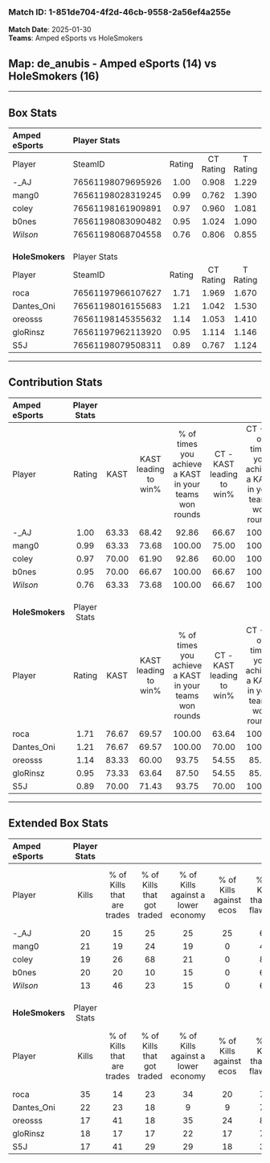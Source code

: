 ### Match ID: 1-851de704-4f2d-46cb-9558-2a56ef4a255e  
**Match Date**: 2025-01-30  
**Teams**: Amped eSports vs HoleSmokers  

## **Map**: de_anubis - Amped eSports (14) vs HoleSmokers (16)  
---  

## Box Stats  

| **Amped eSports** | Player Stats      |        |           |          |       |       |       |         |        |      |     |
| :- | :- | :-: | :-: | :-: | :-: | :-: | :-: | :-: | :-: | :-: | :-: |
| Player            | SteamID           | Rating | CT Rating | T Rating | KAST  |  ADR  | Kills | Assists | Deaths | K/D  | HS% |
| -_AJ              | 76561198079695926 |  1.00  |   0.908   |  1.229   | 63.33 | 81.0  |  20   |    3    |   21   | 0.95 | 55  |
| mang0             | 76561198028319245 |  0.99  |   0.762   |  1.390   | 63.33 | 82.8  |  21   |    6    |   24   | 0.88 | 61  |
| coley             | 76561198161909891 |  0.97  |   0.960   |  1.081   | 70.00 | 75.6  |  19   |    9    |   24   | 0.79 | 57  |
| b0nes             | 76561198083090482 |  0.95  |   1.024   |  1.090   | 70.00 | 58.1  |  20   |    2    |   22   | 0.91 | 50  |
| _Wilson_          | 76561198068704558 |  0.76  |   0.806   |  0.855   | 63.33 | 50.0  |  13   |    6    |   18   | 0.72 | 46  |
|                   |                   |        |           |          |       |       |       |         |        |      |     |
|                   |                   |        |           |          |       |       |       |         |        |      |     |
|                   |                   |        |           |          |       |       |       |         |        |      |     |
| **HoleSmokers**   | Player Stats      |        |           |          |       |       |       |         |        |      |     |
| Player            | SteamID           | Rating | CT Rating | T Rating | KAST  |  ADR  | Kills | Assists | Deaths | K/D  | HS% |
| roca              | 76561197966107627 |  1.71  |   1.969   |  1.670   | 76.67 | 133.3 |  35   |    9    |   21   | 1.67 | 77  |
| Dantes_Oni        | 76561198016155683 |  1.21  |   1.042   |  1.530   | 76.67 | 74.8  |  22   |    6    |   17   | 1.29 | 54  |
| oreosss           | 76561198145355632 |  1.14  |   1.053   |  1.410   | 83.33 | 65.0  |  17   |    7    |   14   | 1.21 | 23  |
| gloRinsz          | 76561197962113920 |  0.95  |   1.114   |  1.146   | 73.33 | 68.1  |  18   |    3    |   22   | 0.82 | 50  |
| S5J               | 76561198079508311 |  0.89  |   0.767   |  1.124   | 70.00 | 49.9  |  17   |    2    |   19   | 0.89 | 41  |
---  

## Contribution Stats  

| **Amped eSports** | Player Stats |       |                      |                                                        |                           |                                                             |                          |                                                            |
| :- | :-: | :-: | :-: | :-: | :-: | :-: | :-: | :-: |
| Player            |    Rating    | KAST  | KAST leading to win% | % of times you achieve a KAST in your teams won rounds | CT - KAST leading to win% | CT - % of times you achieve a KAST in your teams won rounds | T - KAST leading to win% | T - % of times you achieve a KAST in your teams won rounds |
| -_AJ              |     1.00     | 63.33 |        68.42         |                         92.86                          |           66.67           |                           100.00                            |          70.00           |                           87.50                            |
| mang0             |     0.99     | 63.33 |        73.68         |                         100.00                         |           75.00           |                           100.00                            |          72.73           |                           100.00                           |
| coley             |     0.97     | 70.00 |        61.90         |                         92.86                          |           60.00           |                           100.00                            |          63.64           |                           87.50                            |
| b0nes             |     0.95     | 70.00 |        66.67         |                         100.00                         |           66.67           |                           100.00                            |          66.67           |                           100.00                           |
| _Wilson_          |     0.76     | 63.33 |        73.68         |                         100.00                         |           66.67           |                           100.00                            |          80.00           |                           100.00                           |
|                   |              |       |                      |                                                        |                           |                                                             |                          |                                                            |
|                   |              |       |                      |                                                        |                           |                                                             |                          |                                                            |
|                   |              |       |                      |                                                        |                           |                                                             |                          |                                                            |
| **HoleSmokers**   | Player Stats |       |                      |                                                        |                           |                                                             |                          |                                                            |
| Player            |    Rating    | KAST  | KAST leading to win% | % of times you achieve a KAST in your teams won rounds | CT - KAST leading to win% | CT - % of times you achieve a KAST in your teams won rounds | T - KAST leading to win% | T - % of times you achieve a KAST in your teams won rounds |
| roca              |     1.71     | 76.67 |        69.57         |                         100.00                         |           63.64           |                           100.00                            |          75.00           |                           100.00                           |
| Dantes_Oni        |     1.21     | 76.67 |        69.57         |                         100.00                         |           70.00           |                           100.00                            |          69.23           |                           100.00                           |
| oreosss           |     1.14     | 83.33 |        60.00         |                         93.75                          |           54.55           |                            85.71                            |          64.29           |                           100.00                           |
| gloRinsz          |     0.95     | 73.33 |        63.64         |                         87.50                          |           54.55           |                            85.71                            |          72.73           |                           88.89                            |
| S5J               |     0.89     | 70.00 |        71.43         |                         93.75                          |           70.00           |                           100.00                            |          72.73           |                           88.89                            |
---  

## Extended Box Stats  

| **Amped eSports** | Player Stats |                            |                            |                                    |                         |                              |                                 |        |                             |                                     |                          |                               |                            |
| :- | :-: | :-: | :-: | :-: | :-: | :-: | :-: | :-: | :-: | :-: | :-: | :-: | :-: |
| Player            |    Kills     | % of Kills that are trades | % of Kills that got traded | % of Kills against a lower economy | % of Kills against ecos | % of Kills that are flawless | % of Kills that are close duels | Deaths | % of Deaths that get traded | % of Deaths against a lower economy | % of Deaths against ecos | % of Deaths that are flawless | % of Deaths that are close |
| -_AJ              |      20      |             15             |             25             |                 25                 |           25            |              60              |                0                |   21   |             24              |                  0                  |            0             |              76               |             5              |
| mang0             |      21      |             19             |             24             |                 19                 |            0            |              48              |                5                |   24   |             21              |                  4                  |            0             |              67               |             4              |
| coley             |      19      |             26             |             68             |                 21                 |            0            |              84              |                0                |   24   |             13              |                  8                  |            0             |              67               |             4              |
| b0nes             |      20      |             20             |             10             |                 15                 |            0            |              60              |                5                |   22   |             27              |                  5                  |            0             |              82               |             0              |
| _Wilson_          |      13      |             46             |             23             |                 15                 |            0            |              62              |                8                |   18   |             22              |                  6                  |            0             |              56               |             6              |
|                   |              |                            |                            |                                    |                         |                              |                                 |        |                             |                                     |                          |                               |                            |
|                   |              |                            |                            |                                    |                         |                              |                                 |        |                             |                                     |                          |                               |                            |
|                   |              |                            |                            |                                    |                         |                              |                                 |        |                             |                                     |                          |                               |                            |
| **HoleSmokers**   | Player Stats |                            |                            |                                    |                         |                              |                                 |        |                             |                                     |                          |                               |                            |
| Player            |    Kills     | % of Kills that are trades | % of Kills that got traded | % of Kills against a lower economy | % of Kills against ecos | % of Kills that are flawless | % of Kills that are close duels | Deaths | % of Deaths that get traded | % of Deaths against a lower economy | % of Deaths against ecos | % of Deaths that are flawless | % of Deaths that are close |
| roca              |      35      |             14             |             23             |                 34                 |           20            |              71              |                6                |   21   |             29              |                 14                  |            10            |              67               |             0              |
| Dantes_Oni        |      22      |             23             |             18             |                 9                  |            9            |              77              |                0                |   17   |             24              |                 12                  |            6             |              65               |             0              |
| oreosss           |      17      |             41             |             18             |                 35                 |           24            |              82              |                0                |   14   |             36              |                  7                  |            7             |              57               |             14             |
| gloRinsz          |      18      |             17             |             17             |                 22                 |           17            |              72              |                0                |   22   |             45              |                 18                  |            9             |              59               |             5              |
| S5J               |      17      |             41             |             29             |                 29                 |           18            |              35              |               12                |   19   |             16              |                 16                  |            5             |              63               |             0              |
